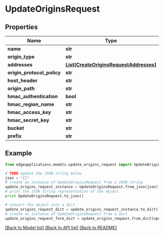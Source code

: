 # UpdateOriginsRequest


## Properties
Name | Type | Description | Notes
------------ | ------------- | ------------- | -------------
**name** | **str** |  | 
**origin_type** | **str** |  | [optional] 
**addresses** | [**List[CreateOriginsRequestAddresses]**](CreateOriginsRequestAddresses.md) |  | 
**origin_protocol_policy** | **str** |  | [optional] 
**host_header** | **str** |  | 
**origin_path** | **str** |  | [optional] 
**hmac_authentication** | **bool** |  | [optional] 
**hmac_region_name** | **str** |  | [optional] 
**hmac_access_key** | **str** |  | [optional] 
**hmac_secret_key** | **str** |  | [optional] 
**bucket** | **str** |  | [optional] 
**prefix** | **str** |  | [optional] 

## Example

```python
from edgeapplications.models.update_origins_request import UpdateOriginsRequest

# TODO update the JSON string below
json = "{}"
# create an instance of UpdateOriginsRequest from a JSON string
update_origins_request_instance = UpdateOriginsRequest.from_json(json)
# print the JSON string representation of the object
print UpdateOriginsRequest.to_json()

# convert the object into a dict
update_origins_request_dict = update_origins_request_instance.to_dict()
# create an instance of UpdateOriginsRequest from a dict
update_origins_request_form_dict = update_origins_request.from_dict(update_origins_request_dict)
```
[[Back to Model list]](../README.md#documentation-for-models) [[Back to API list]](../README.md#documentation-for-api-endpoints) [[Back to README]](../README.md)


